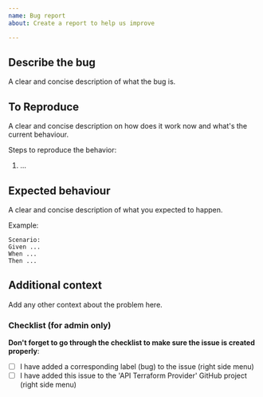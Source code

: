 ```yaml
---
name: Bug report
about: Create a report to help us improve

---
```


## Describe the bug
A clear and concise description of what the bug is.

## To Reproduce
A clear and concise description on how does it work now and what's the current behaviour.

Steps to reproduce the behavior:
1. ...

## Expected behaviour
A clear and concise description of what you expected to happen.

Example:
```gherkin
Scenario:
Given ...
When ...
Then ... 
```

## Additional context
Add any other context about the problem here.

### Checklist (for admin only)

**Don't forget to go through the checklist to make sure the issue is created properly**:

- [ ] I have added a corresponding label (bug) to the issue (right side menu)
- [ ] I have added this issue to the 'API Terraform Provider' GitHub project (right side menu)
